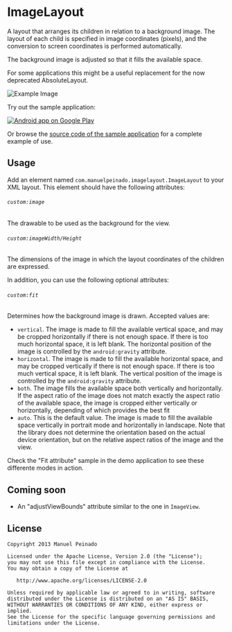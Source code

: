 ImageLayout
===========

A layout that arranges its children in relation to a background image. The layout of each  child is specified in image coordinates (pixels), and the conversion to screen coordinates is performed automatically.   

The background image is adjusted so that it fills the available space.  

For some applications this might be a useful replacement for the now deprecated AbsoluteLayout.

![Example Image][1]

Try out the sample application:

<a href="https://play.google.com/store/apps/details?id=com.manuelpeinado.imagelayout.demo">
  <img alt="Android app on Google Play"
       src="https://developer.android.com/images/brand/en_app_rgb_wo_45.png" />
</a>

Or browse the [source code of the sample application][2] for a complete example of use.

Usage
-----

Add an element named <code>com.manuelpeinado.imagelayout.ImageLayout</code> to  your XML layout. This element should have the following attributes:

###### <code>custom:image</code>
The drawable to be used as the background for the view.

###### <code>custom:imageWidth/Height</code>
The dimensions of the image in which the layout coordinates of the children are expressed.

In addition, you can use the following optional attributes:

###### <code>custom:fit</code>

Determines how the background image is drawn. Accepted values are:

*  <code>vertical</code>. The image is made to fill the available vertical space, and may be cropped horizontally if there is not enough space. If there is too much horizontal space, it is left blank. The horizontal position of the image is controlled by the <code>android:gravity</code> attribute.
*  <code>horizontal</code>. The image is made to fill the available horizontal space, and may be cropped vertically if there is not enough space. If there is too much vertical space, it is left blank. The vertical position of the image is controlled by the <code>android:gravity</code> attribute.
*  <code>both</code>. The image fills the available space both vertically and horizontally. If the aspect ratio of the image does not match exactly the aspect ratio of the available space, the image is cropped either vertically or horizontally, depending of which provides the best fit
*  <code>auto</code>. This is the default value. The image is made to fill the available space vertically in portrait mode and horizontally in landscape. Note that the library does not determine the orientation based on the actual device orientation, but on the relative aspect ratios of the image and the view.
	
Check the "Fit attribute" sample in the demo application to see these differente modes in action.

Coming soon
-----------

* An "adjustViewBounds" attribute similar to the one in <code>ImageView</code>.

License
-------

    Copyright 2013 Manuel Peinado

    Licensed under the Apache License, Version 2.0 (the "License");
    you may not use this file except in compliance with the License.
    You may obtain a copy of the License at

       http://www.apache.org/licenses/LICENSE-2.0

    Unless required by applicable law or agreed to in writing, software
    distributed under the License is distributed on an "AS IS" BASIS,
    WITHOUT WARRANTIES OR CONDITIONS OF ANY KIND, either express or implied.
    See the License for the specific language governing permissions and
    limitations under the License.
    
[1]: https://raw.github.com/ManuelPeinado/ImageLayout/master/art/readme_pic.png
[2]: https://github.com/ManuelPeinado/ImageLayout/tree/master/sample
